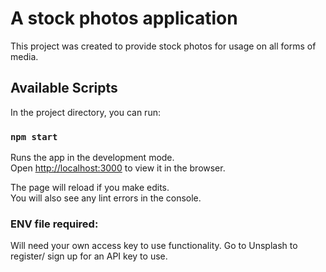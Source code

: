 # A stock photos application

This project was created to provide stock photos for usage on all forms of media.

## Available Scripts

In the project directory, you can run:

### `npm start`

Runs the app in the development mode.\
Open [http://localhost:3000](http://localhost:3000) to view it in the browser.

The page will reload if you make edits.\
You will also see any lint errors in the console.

### ENV file required:

Will need your own access key to use functionality. Go to Unsplash to register/ sign up for an API key to use.